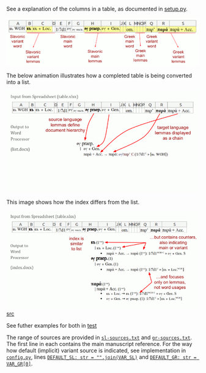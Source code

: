 See a explanation of the columns in a table, as documented in [setup.py](setup.py#L33).

![An image showing a explanation of the table columns](../docs/table-demo.gif)

The below animation illustrates how a completed table is being converted into a list.

![An animation showing an example of what the integrator does](../docs/integrator-demo.gif) 

This image shows how the index differs from the list.

![An image showing an example of what the index generator does](../docs/indexgenerator-demo.gif) [src](https://docs.google.com/presentation/d/1QJGfndGEz3s0MTzaVZ7T3PywzJ_DmIANtfSbkfgmQBs)

See futher examples for both in [test](test/)

The range of sources are provided in [`sl-sources.txt`](https://github.com/mapto/UchitelnoEvangelie/blob/master/integrator/sl-sources.txt) and [`gr-sources.txt`](https://github.com/mapto/UchitelnoEvangelie/blob/master/integrator/gr-sources.txt). The first line in each contains the main manuscript reference. For the way how default (implicit) variant source is indicated, see implementation in [`config.py`](https://github.com/mapto/UchitelnoEvangelie/blob/master/integrator/config.py), lines [`DEFAULT_SL: str = "".join(VAR_SL)`](https://github.com/mapto/UchitelnoEvangelie/blob/master/integrator/config.py#L52) and [`DEFAULT_GR: str = VAR_GR[0]`](https://github.com/mapto/UchitelnoEvangelie/blob/master/integrator/config.py#L54).
